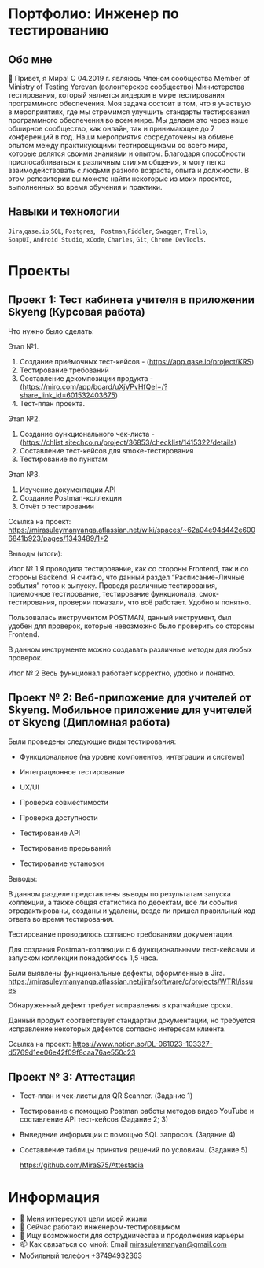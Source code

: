 # Портфолио: Инженер по тестированию

## Обо мне

👋 Привет, я Мира! С 04.2019 г. являюсь Членом сообщества Member of Ministry of Testing Yerevan (волонтерское сообщество) Министерства тестирования, который является лидером в мире тестирования программного обеспечения. Моя задача состоит в том, что я участвую в мероприятиях, где мы стремимся улучшить стандарты тестирования программного обеспечения во всем мире. Мы делаем это через наше обширное сообщество, как онлайн, так и принимающее до 7 конференций в год. Наши мероприятия сосредоточены на обмене опытом между практикующими тестировщиками со всего мира, которые делятся своими знаниями и опытом.
 Благодаря способности приспосабливаться к различным стилям общения, я могу легко взаимодействовать с людьми разного возраста, опыта и должности. 
 В этом репозитории вы можете найти некоторые из моих проектов, выполненных во время обучения и практики.

## Навыки и технологии
``Jira``,``qase.io``,``SQL``, ``Postgres``, `` Postman``,``Fiddler``, ``Swagger``, ``Trello``, <br>
``SoapUI``, ``Android Studio``, ``xCode``, ``Charles``, ``Git``, ``Chrome DevTools``.

# Проекты
##  Проект 1: Тест кабинета учителя в приложении Skyeng (Курсовая работа)

Что нужно было сделать:

Этап №1.
1. Создание приёмочных тест-кейсов - (https://app.qase.io/project/KRS)
2. Тестирование требований
3. Составление декомпозиции продукта - (https://miro.com/app/board/uXjVPvHfQeI=/?share_link_id=601532403675)
4. Тест-план проекта.

Этап №2.
1. Создание функционального чек-листа - (https://chlist.sitechco.ru/project/36853/checklist/1415322/details)
2. Составление тест-кейсов для smoke-тестирования
3. Тестирование по пунктам

Этап №3.
1. Изучение документации API
2. Создание Postman-коллекции
3. Отчёт о тестировании

Ссылка на проект: https://mirasuleymanyanqa.atlassian.net/wiki/spaces/~62a04e94d442e6006841b923/pages/1343489/1+2

Выводы (итоги):

Итог № 1
Я проводила тестирование, как со стороны Frontend, так и со стороны Backend.
Я считаю, что данный раздел “Расписание-Личные события” готов к выпуску. Проведя различные тестирования, приемочное тестирование, тестирование функционала, смок-тестирования, проверки показали, что всё работает. Удобно и понятно.

Пользовалась инструментом POSTMAN, данный инструмент, был удобен для проверок, которые невозможно было проверить со стороны Frontend.

В данном инструменте можно создавать различные методы для любых проверок.

Итог № 2
Весь функционал работает корректно, удобно и понятно.


## Проект № 2: Веб-приложение для учителей от Skyeng. Мобильное приложение для учителей от Skyeng (Дипломная работа) 

Были проведены следующие виды тестирования:

- Функциональное (на уровне компонентов, интеграции и системы) 

- Интеграционное тестирование

- UX/UI

- Проверка совместимости

- Проверка доступности

- Тестирование API

- Тестирование прерываний

- Тестирование установки

Выводы:

В данном разделе представлены выводы по результатам запуска коллекции, а также общая статистика по дефектам, все ли события отредактированы, созданы и удалены, везде ли пришел правильный код ответа во время тестирования.

Тестирование проводилось согласно требованиям документации.

Для создания Postman-коллекции с 6 функциональными тест-кейсами и запуском коллекции понадобилось 1,5 часа.

Были выявлены функциональные дефекты, оформленные в Jira. https://mirasuleymanyanqa.atlassian.net/jira/software/c/projects/WTRI/issues

Обнаруженный дефект требует исправления в кратчайшие сроки.

Данный продукт соответствует стандартам документации, но требуется исправление некоторых дефектов согласно интересам клиента.

Ссылка на проект:  https://www.notion.so/DL-061023-103327-d5769d1ee06e42f09f8caa76ae550c23

## Проект № 3:  Аттестация

- Тест-план и чек-листы для QR Scanner. (Задание 1)
- Тестирование с помощью Postman работы методов видео YouTube и составление API  тест-кейсов  (Задание 2; 3)
- Выведение информации с помощью  SQL запросов. (Задание 4)
- Составление таблицы принятия решений по условиям. (Задание 5)

   https://github.com/MiraS75/Attestacia





# Информация

- 👀 Меня интересуют цели моей жизни
- 🌱 Сейчас работаю инженером-тестировщиком
- 💞️ Ищу возможности для сотрудничества и продолжения карьеры
- 📫 Как связаться со мной:   Email		   mirasuleymanyan@gmail.com
-    Мобильный телефон		   +37494932363
